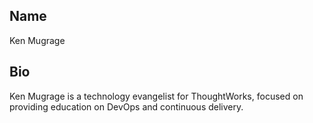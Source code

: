 ## Name

Ken Mugrage

## Bio 

Ken Mugrage is a technology evangelist for ThoughtWorks, focused on providing education on DevOps and continuous delivery. 
